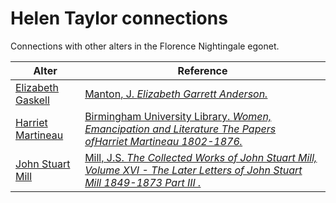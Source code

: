 # Helen Taylor connections
Connections with other alters in the Florence Nightingale egonet.

| Alter  | Reference|
| ------------- |------------- |
| [Elizabeth Gaskell](https://github.com/altealo/FNTest/blob/master/AltersReferences/ElizabethGaskell.md)|[Manton, J. *Elizabeth Garrett Anderson.*](https://books.google.co.uk/books?id=8ql-DwAAQBAJ&pg=PT210&lpg=PT210&dq=helen+taylor+elizabeth+gaskell&source=bl&ots=Xh27alqUfm&sig=ACfU3U0-RG_ONtx1E00D4WqJ3XMnwAqEgA&hl=en&sa=X&ved=2ahUKEwj5wcO8yvzjAhXysHEKHcjyCvI4ChDoATAAegQICBAB#v=onepage&q=helen%20taylor%20elizabeth%20gaskell&f=false)|
| [Harriet Martineau](https://github.com/altealo/FNTest/blob/master/AltersReferences/HarrietMartineau.md)|[Birmingham University Library. *Women, Emancipation and Literature The Papers ofHarriet Martineau 1802-1876.*](http://www.ampltd.co.uk/digital_guides/women_emancipation_literature/documents/WomenEmancipationandLiteratureDetailedListing.pdf)|
| [John Stuart Mill](https://github.com/altealo/FNTest/blob/master/AltersReferences/JohnStuartMill.md)|[Mill, J.S. *The Collected Works of John Stuart Mill, Volume XVI - The Later Letters of John Stuart Mill 1849-1873 Part III .*](https://oll.libertyfund.org/titles/mill-the-collected-works-of-john-stuart-mill-volume-xvi-the-later-letters-1849-1873-part-iii/simple)|
